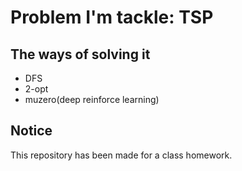 # Problem I'm tackle: TSP

## The ways of solving it

- DFS
- 2-opt
- muzero(deep reinforce learning)

## Notice

This repository has been made for a class homework.
